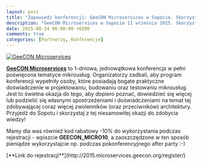 ```yaml
---
layout: post
title: "Zapowiedź konferencji: GeeCON Microservices w Sopocie. Skorzystaj z 10% zniżki!"
description: "GeeCON Microservices w Sopocie 11 września 2015. Skorzystaj z 10% zniżki!"
date: 2015-08-24 06:00:00 +0200
comments: true
categories: [Partnerzy, Konferencje]
---
```

<div class="row text-center" style="margin-bottom:10px;">
  <div class="col-md-12">
    <a class="no-text-decoration" href="http://2015.microservices.geecon.org/" target="_blank">
      <img class="no-border" src="{{ root_url }}/images/partners/geecon-microservices-2015" alt="GeeCON Microservices" />
    </a>
  </div>
</div>

[**GeeCON Microservices**](http://2015.microservices.geecon.org/) to 1-dniowa, jednowątkowa konferencja w&nbsp;pełni poświęcona tematyce mikrousług. Organizatorzy zadbali, aby program konferencji wypełniły osoby, które posiadają bogate praktyczne doświadczenie w&nbsp;projektowaniu, budowaniu oraz testowaniu mikrousług. Jest to świetna okazja do tego, aby dopiero poznać, dowiedzieć się więcej lub podzielić się własnymi spostrzeżeniami i&nbsp;doświadczeniami na temat tej zdobywającej coraz więcej zwolenników (oraz przeciwników) architektury. Przyjedź do Sopotu i skorzystaj z tej niesamowitej okazji do zdobycia wiedzy! 

Mamy dla was również kod rabatowy -10% do wykorzystania podczas rejestracji - wpiszcie **GEECON_MICRO10**, a zaoszczędzone w ten sposób pieniądze wykorzystajcie np. podczas pokonferencyjnego after party :-)
<p class="text-center">[**Link do rejestracji**](http://2015.microservices.geecon.org/register/)</p>